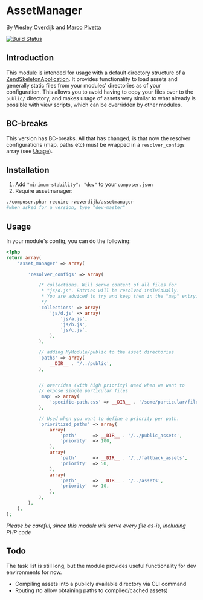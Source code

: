 # AssetManager
By [Wesley Overdijk](http://blog.spoonx.nl/) and [Marco Pivetta](http://ocramius.github.com/)

[![Build Status](https://secure.travis-ci.org/RWOverdijk/AssetManager.png)](http://travis-ci.org/RWOverdijk/AssetManager)

## Introduction
This module is intended for usage with a default directory structure of a
[ZendSkeletonApplication](https://github.com/zendframework/ZendSkeletonApplication/). It provides functionality to load
assets and generally static files from your modules' directories as of your configuration.
This allows you to avoid having to copy your files over to the `public/` directory, and makes usage of assets very
similar to what already is possible with view scripts, which can be overridden by other modules.

## BC-breaks
This version has BC-breaks. All that has changed, is that now the resolver configurations (map, paths etc) must be wrapped in a `resolver_configs` array (see [Usage](#usage)).

## Installation

 1.  Add `"minimum-stability": "dev"` to your `composer.json`
 2.  Require assetmanager:

```sh
./composer.phar require rwoverdijk/assetmanager
#when asked for a version, type "dev-master"
```

## Usage

In your module's config, you can do the following:

```php
<?php
return array(
    'asset_manager' => array(

        'resolver_configs' => array(

            /* collections. Will serve content of all files for
             * "js/d.js". Entries will be resolved individually.
             * You are adviced to try and keep them in the "map" entry.
             */
            'collections' => array(
                'js/d.js' => array(
                    'js/a.js',
                    'js/b.js',
                    'js/c.js',
                ),
            ),

            // adding MyModule/public to the asset directories
            'paths' => array(
                __DIR__ . '/../public',
            ),


            // overrides (with high priority) used when we want to
            // expose single particular files
            'map' => array(
                'specific-path.css' => __DIR__ . '/some/particular/file.css',
            ),

            // Used when you want to define a priority per path.
            'prioritized_paths' => array(
                array(
                    'path'      => __DIR__ . '/../public_assets',
                    'priority'  => 100,
                ),
                array(
                    'path'      => __DIR__ . '/../fallback_assets',
                    'priority'  => 50,
                ),
                array(
                    'path'      => __DIR__ . '/../assets',
                    'priority'  => 10,
                ),
            ),
        ),
    ),
);
```

*Please be careful, since this module will serve every file as-is, including PHP code*

## Todo
The task list is still long, but the module provides useful functionality for dev environments for now.

 * Compiling assets into a publicly available directory via CLI command
 * Routing (to allow obtaining paths to compiled/cached assets)
